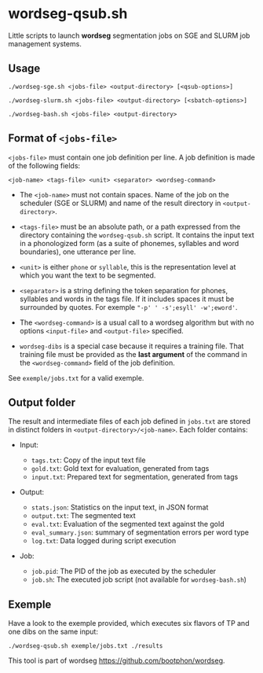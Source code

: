 wordseg-qsub.sh
===============

Little scripts to launch **wordseg** segmentation jobs on SGE and
SLURM job management systems.


Usage
-----

    ./wordseg-sge.sh <jobs-file> <output-directory> [<qsub-options>]

    ./wordseg-slurm.sh <jobs-file> <output-directory> [<sbatch-options>]

    ./wordseg-bash.sh <jobs-file> <output-directory>


Format of `<jobs-file>`
-----------------------

`<jobs-file>` must contain one job definition per line. A job
definition is made of the following fields:

    <job-name> <tags-file> <unit> <separator> <wordseg-command>

* The `<job-name>` must not contain spaces. Name of the job on the
  scheduler (SGE or SLURM) and name of the result directory in
  `<output-directory>`.

* `<tags-file>` must be an absolute path, or a path expressed from the
  directory containing the `wordseg-qsub.sh` script. It contains the
  input text in a phonologized form (as a suite of phonemes,
  syllables and word boundaries), one utterance per line.

* `<unit>` is either `phone` or `syllable`, this is the representation
  level at which you want the text to be segmented.

* `<separator>` is a string defining the token separation for phones,
  syllables and words in the tags file. If it includes spaces it must
  be surrounded by quotes. For exemple `"-p' ' -s';esyll' -w';eword'`.

* The `<wordseg-command>` is a usual call to a wordseg algorithm but
  with no options `<input-file>` and `<output-file>` specified.

* `wordseg-dibs` is a special case because it requires a training
  file. That training file must be provided as the **last argument**
  of the command in the `<wordseg-command>` field of the job
  definition.

See `exemple/jobs.txt` for a valid exemple.


Output folder
-------------

The result and intermediate files of each job defined in `jobs.txt`
are stored in distinct folders in
`<output-directory>/<job-name>`. Each folder contains:

* Input:

  * `tags.txt`: Copy of the input text file
  * `gold.txt`: Gold text for evaluation, generated from tags
  * `input.txt`: Prepared text for segmentation, generated from tags

* Output:

  * `stats.json`: Statistics on the input text, in JSON format
  * `output.txt`: The segmented text
  * `eval.txt`: Evaluation of the segmented text against the gold
  * `eval_summary.json`: summary of segmentation errors per word type
  * `log.txt`: Data logged during script execution

* Job:

  * `job.pid`: The PID of the job as executed by the scheduler
  * `job.sh`: The executed job script (not available for
    `wordseg-bash.sh`)


Exemple
-------

Have a look to the exemple provided, which executes six flavors of TP
and one dibs on the same input:

    ./wordseg-qsub.sh exemple/jobs.txt ./results

This tool is part of wordseg <https://github.com/bootphon/wordseg>.
